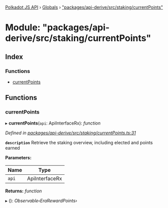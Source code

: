 [Polkadot JS API](../README.md) › [Globals](../globals.md) › ["packages/api-derive/src/staking/currentPoints"](_packages_api_derive_src_staking_currentpoints_.md)

# Module: "packages/api-derive/src/staking/currentPoints"

## Index

### Functions

* [currentPoints](_packages_api_derive_src_staking_currentpoints_.md#currentpoints)

## Functions

###  currentPoints

▸ **currentPoints**(`api`: ApiInterfaceRx): *function*

*Defined in [packages/api-derive/src/staking/currentPoints.ts:31](https://github.com/polkadot-js/api/blob/afa0e63ae8/packages/api-derive/src/staking/currentPoints.ts#L31)*

**`description`** Retrieve the staking overview, including elected and points earned

**Parameters:**

Name | Type |
------ | ------ |
`api` | ApiInterfaceRx |

**Returns:** *function*

▸ (): *Observable‹EraRewardPoints›*
